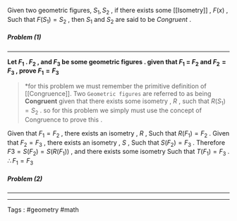 Given two geometric figures, $S_1 , S_2$ , if there exists some [[Isometry]] , $F(x)$ , Such that $F(S_1) = S_2$  , then $S_1$ and $S_2$ are said to be *Congruent* .

##### Problem (1)
___
**Let $F_1$ . $F_2$ , and $F_3$ be some geometric figures . given that $F_1$ = $F_2$ and $F_2 = F_3$ , prove $F_1 = F_3$**

> *for this problem we must remember the primitive definition of [[Congruence]]. Two `Geometric figures`  are referred to as being **Congruent** given that there exists some isometry , $R$ , such that $R(S_1) = S_2$  .  so for this problem we simply must use the concept of Congruence to prove this . 

Given that $F_1 = F_2$ , there exists an isometry , $R$ , Such that $R(F_1) = F_2$   . 
Given that $F_2 = F_3$ , there exists an isometry , $S$ , Such that $S(F_2) = F_3$   . 
Therefore $F3 = S(F_2) = S(R(F_1))$ ,  and there exists some isometry Such that $T(F_1) = F_3$ . $\therefore F_1 = F_3$ 

##### Problem (2)
___

___

Tags : #geometry #math 